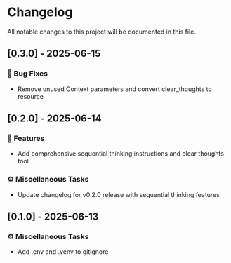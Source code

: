 # Changelog

All notable changes to this project will be documented in this file.

## [0.3.0] - 2025-06-15

### 🐛 Bug Fixes

- Remove unused Context parameters and convert clear_thoughts to resource

## [0.2.0] - 2025-06-14

### 🚀 Features

- Add comprehensive sequential thinking instructions and clear thoughts tool

### ⚙️ Miscellaneous Tasks

- Update changelog for v0.2.0 release with sequential thinking features

## [0.1.0] - 2025-06-13

### ⚙️ Miscellaneous Tasks

- Add .env and .venv to gitignore

<!-- generated by git-cliff -->
